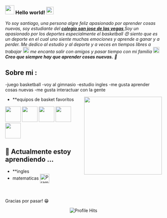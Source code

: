 ### <img src="https://github.com/rajput2107/rajput2107/blob/master/Assets/Hi.gif" width="29px"> Hello world!&nbsp;<img src="https://github.com/rajput2107/rajput2107/blob/master/Assets/Earth.gif" width="24px">
<em>Yo soy santiago, una persona algre feliz apasionado por aprender cosas nuevas, soy estudiante del <a href="https://unal.edu.co/"><b>colegio san jose de las vegas </b></a> Soy un apasionado por los deportes especialmente el basketball 😍 siento que es un deporte en el cual uno siente muchas emociones y aprende a ganar y a perder. Me dedico al estudio y al deporte y a veces en tiempos libres a trabajar  <img src="https://github.com/rajput2107/rajput2107/blob/master/Assets/PC.gif" height="20px"/> me encanta salir con amigos y pasar tiempo con mi familia <img src="https://user-images.githubusercontent.com/41782385/59523230-55488280-8f03-11e9-9abe-e8e0f3d9a245.gif" height="20px"/>  **Creo que siempre hay que aprender cosas nuevas.** 🧠</em>
 <br/>
## Sobre mi :
-juego basketball
-voy al gimnasio
-estudio ingles
-me gusta aprender cosas nuevas
-me gusta interactuar con la gente 

<img align="right" src="https://media2.giphy.com/media/qgQUggAC3Pfv687qPC/giphy.gif" height="250">


- **equipos de basket favoritos


<code><a href="https:los angeles lakers" target="_blank"><img height="50" src="https://www.vectorlogo.zone/logos/python/python-ar21.svg"></a></code>
<code><a href="https:bruklin nets" target="_blank"><img height="50" src="https://www.vectorlogo.zone/logos/linux/linux-ar21.svg"></a></code>
<code><a href="https:los celtics" target="_blank"><img height="50" src="https://www.vectorlogo.zone/logos/amazon_aws/amazon_aws-ar21.svg"></a></code>
<code><a href="https:chicago bulls" target="_blank"><img height="50" src="https://www.vectorlogo.zone/logos/microsoft_azure/microsoft_azure-ar21.svg"></a></code>
<code><a href="https:los warriors" target="_blank"><img height="50" src="https://www.vectorlogo.zone/logos/docker/docker-official.svg"></a></code>


## 🌱 Actualmente estoy aprendiendo ...
- **ingles
- matematicas
  <img align="center" alt="Pramod's LinkedIn" width="30px" src="https://www.vectorlogo.zone/logos/linkedin/linkedin-icon.svg" /> &nbsp; &nbsp;
 </a>
  <br/>
  <br/>
  Gracias por pasar! 😁<br/>
</p>
<p align="center"><img alt="Profile Hits" src="https://hits.seeyoufarm.com/api/count/incr/badge.svg?url=https%3A%2F%2Fgithub.com%2Fcesarpalacios%2F" /></p>
<br/>


